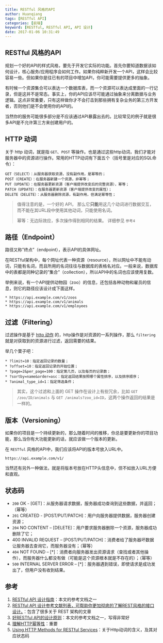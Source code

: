 ```yaml
---
title: RESTful 风格的API
author: Huanqiang
tags: [RESTful API]
categories: [前端]
keyword: [RESTful, RESTful API, API 设计]
date: 2017-01-06 10:31:49
---
```


## RESTful 风格的API

规划一个好的API的样式风格，要先于开发它实际的功能。首先你要知道数据该如何设计，核心服务/应用程序会如何工作。如果你纯粹新开发一个API，这样会比较容易一些。但如果你是往已有的项目中增加API，你可能需要提供更多的抽象。

有时候一个资源集合可以表达一个数据库表，而一个资源可以表达成里面的一行记录，但是这并不是常态。事实上，你的API应该尽可能通过抽象来分离数据与业务逻辑。这点非常重要，只有这样做你才不会打击到那些拥有复杂业务的第三方开发者，否则他们是不会使用你的API的。

<!-- more -->

当然你的服务可能很多部分是不应该通过API暴露出去的。比较常见的例子就是很多API是不允许第三方来创建用户的。

## HTTP 动词

关于 http 动词，就是指 `GET`、`POST` 等操作。也是通过这些http动词，我们才能对服务器中的资源进行操作。常用的HTTP动词有下面五个（括号里是对应的SQL命令）：

```
GET（SELECT）：从服务器获取资源，没有副作用，是幂等的；
POST（CREATE）：在服务器新建一个资源，非幂等；
PUT（UPDATE）：在服务器更新资源（客户端提供改变后的完整资源），幂等；
PATCH（UPDATE）：在服务器更新资源（客户端提供改变的属性）；
DELETE（DELETE）：从服务器删除资源，有副作用，但满足幂等性；
```

> 值得注意的是，一个好的 API， 那么它**只能**用这几个动词进行数据交互，而不能在其URL段中使用其他动词，只能使用名词。
>
> 幂等：无边际效应，多次操作得到相同的结果。 详细参见 `参考4`

## 路径（Endpoint）

路径又称”终点”（endpoint），表示API的具体网址。

在RESTful架构中，每个网址代表一种资源（resource），所以网址中不能有动词，只能有名词，而且所用的名词往往与数据库的表格名对应。一般来说，数据库中的表都是同种记录的”集合”（collection），所以API中的名词也应该使用复数。

举例来说，有一个API提供动物园（zoo）的信息，还包括各种动物和雇员的信息，则它的路径应该设计成下面这样。

```
* https://api.example.com/v1/zoos
* https://api.example.com/v1/animals
* https://api.example.com/v1/employees
```

## 过滤（Filtering）

过滤操作是基于 [http 动作](http://huanqiang.wang/2017/01/06/RESTful-%E9%A3%8E%E6%A0%BC%E7%9A%84API/#HTTP) 的，http操作是对资源的一系列操作，那么 `filtering` 就是对获取到的资源进行过滤，返回需要的结果。

举几个栗子吧：

```
* ?limit=10：指定返回记录的数量；
* ?offset=10：指定返回记录的开始位置；
* ?page=2&per_page=100：指定第几页，以及每页的记录数；
* ?sortby=name&order=asc：指定返回结果按照哪个属性排序，以及排序顺序；
* ?animal_type_id=1：指定筛选条件；
```

> 其实，这个过滤和上面的 GET 操作在设计上有些冗余，比如 `GET /zoo/ID/animals` 与 `GET /animals?zoo_id=ID`，这两个操作返回的结果是一样的。

## 版本（Versioning）

如果你的项目是一个持续更新的，那么随着时间的推移，你总是要更新你的项目功能，那么当你有大功能更新的话，就应该做一个版本的更新。

在 `RESTful` 风格的API中，我们应该将API的版本号放入URL中。

```
https://api.example.com/v1/
```

当然还有另外一种做法，就是将版本号放在HTTP头信息中，但不如放入URL方便和直观。

## 状态码

- `200` OK - [GET]：从服务器请求数据，服务器成功查询到这些数据，并返回；（幂等）
- `201` CREATED - [POST/PUT/PATCH]：用户向服务器提供数据，服务器创建资源；
- `204` NO CONTENT – [DELETE]：用户要求服务器删除一个资源，服务器成功删除了它；
- 400 INVALID REQUEST – [POST/PUT/PATCH]：消费者给了服务器坏数据让服务器去查询它，而服务器没有；（幂等）
- `404` NOT FOUND – [*]：消费者向服务器发出资源请求（查找或者其他操作），而服务器什么都没有做（可能是这个资源根本就是不存在的）；（幂等）
- `500` INTERNAL SERVER ERROR – [*]：服务器遇到错误，即使请求是成功发出了，但用户没有收到结果。

## 参考

1. [RESTful API 设计指南](http://www.ruanyifeng.com/blog/2014/05/restful_api.html)：本文的参考文档之一
2. [RESTful API 设计参考文献列表，可帮助你更加彻底的了解REST风格的接口设计。](https://github.com/aisuhua/restful-api-design-references)：包含了很多关于 REST 架构的文章
3. [好RESTful API的设计原则](http://www.cnblogs.com/moonz-wu/p/4211626.html)：本文的参考文档之一，写得非常好
4. [理解HTTP幂等性](http://www.cnblogs.com/weidagang2046/archive/2011/06/04/2063696.html)：重要
5. [Using HTTP Methods for RESTful Services](http://www.restapitutorial.com/lessons/httpmethods.html)：关于Http动词的含义，及其对应状态码